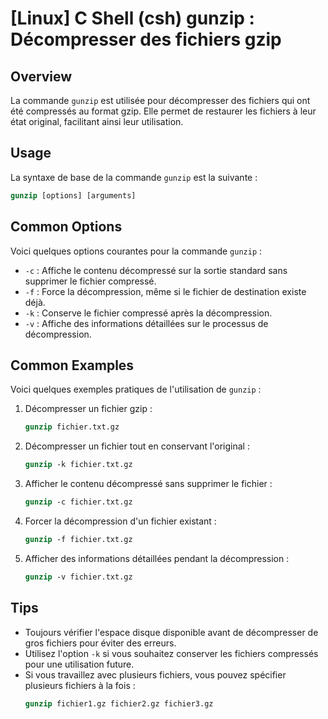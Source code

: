 # [Linux] C Shell (csh) gunzip : Décompresser des fichiers gzip

## Overview
La commande `gunzip` est utilisée pour décompresser des fichiers qui ont été compressés au format gzip. Elle permet de restaurer les fichiers à leur état original, facilitant ainsi leur utilisation.

## Usage
La syntaxe de base de la commande `gunzip` est la suivante :

```csh
gunzip [options] [arguments]
```

## Common Options
Voici quelques options courantes pour la commande `gunzip` :

- `-c` : Affiche le contenu décompressé sur la sortie standard sans supprimer le fichier compressé.
- `-f` : Force la décompression, même si le fichier de destination existe déjà.
- `-k` : Conserve le fichier compressé après la décompression.
- `-v` : Affiche des informations détaillées sur le processus de décompression.

## Common Examples
Voici quelques exemples pratiques de l'utilisation de `gunzip` :

1. Décompresser un fichier gzip :
   ```csh
   gunzip fichier.txt.gz
   ```

2. Décompresser un fichier tout en conservant l'original :
   ```csh
   gunzip -k fichier.txt.gz
   ```

3. Afficher le contenu décompressé sans supprimer le fichier :
   ```csh
   gunzip -c fichier.txt.gz
   ```

4. Forcer la décompression d'un fichier existant :
   ```csh
   gunzip -f fichier.txt.gz
   ```

5. Afficher des informations détaillées pendant la décompression :
   ```csh
   gunzip -v fichier.txt.gz
   ```

## Tips
- Toujours vérifier l'espace disque disponible avant de décompresser de gros fichiers pour éviter des erreurs.
- Utilisez l'option `-k` si vous souhaitez conserver les fichiers compressés pour une utilisation future.
- Si vous travaillez avec plusieurs fichiers, vous pouvez spécifier plusieurs fichiers à la fois :
  ```csh
  gunzip fichier1.gz fichier2.gz fichier3.gz
  ```